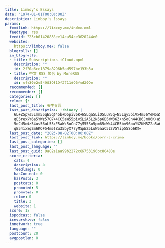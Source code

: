 ```yaml
---
title: Limboy's Essays
date: "1970-01-01T00:00:00Z"
description: Limboy's Essays
params:
  feedlink: https://limboy.me/index.xml
  feedtype: rss
  feedid: 723cb01420833ee14ca54ce3020244e0
  websites:
    https://limboy.me/: false
  blogrolls: []
  in_blogrolls:
  - title: Subscriptions-iCloud.opml
    description: ""
    id: 2f70a6ce1879a8296b5ad597be193b3a
  - title: 中文 RSS 聚合 by MoreRSS
    description: ""
    id: c4e30b2e549839519f2711d98fed209e
  recommended: []
  recommender: []
  categories: []
  relme: {}
  last_post_title: 天生有罪
  last_post_description: !!binary |
    6L+Z5pys5Lmm55qE5qC45b+D5piv6K+65Lqa5LiO5LuW5q+N5Lqy5biV54m56YeM5aSP55
    qE5rex5Y6a5YWz57O744CC5aW55piv5LiA5L2N5p6B5YW36Z+n5oCn44CB6JmU6K+a5LiU
    5oCd5oOz54us56uL55qE5aWz5oCn77yM55So5pm65oWn44CB5bm96buY5ZKM5Z2a5a6a55
    qE54ix5q2m6KOF54m56Zu35byX77yM5pWZ5LuW5aaC5L2V5Yip55So6K8=
  last_post_date: "2025-08-02T00:00:00Z"
  last_post_link: https://limboy.me/books/born-a-crime
  last_post_categories: []
  last_post_language: ""
  last_post_guid: 9a82a1aa99b2272c86753190bc80410e
  score_criteria:
    cats: 0
    description: 3
    feedlangs: 0
    hasContent: 0
    hasPosts: 3
    postcats: 0
    promoted: 5
    promotes: 0
    relme: 0
    title: 3
    website: 1
  score: 15
  ispodcast: false
  isnoarchive: false
  innetwork: true
  language: ""
  postcount: 20
  avgpostlen: 0
---
```


